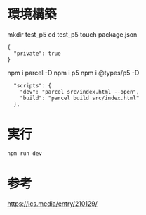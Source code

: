 # 環境構築
mkdir test_p5
cd test_p5
touch package.json

```
{
  "private": true
}
```

npm i parcel -D
npm i p5
npm i @types/p5 -D

```
  "scripts": {
    "dev": "parcel src/index.html --open",
    "build": "parcel build src/index.html"
  },
```

# 実行

```
npm run dev
```

# 参考
https://ics.media/entry/210129/

